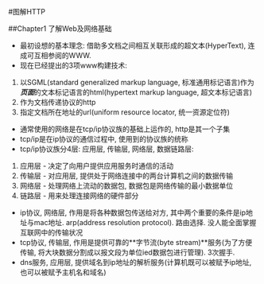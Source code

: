 #图解HTTP

##Chapter1 了解Web及网络基础

- 最初设想的基本理念: 借助多文档之间相互关联形成的超文本(HyperText), 连成可互相参阅的WWW.
- 现在已经提出的3项www构建技术:
 1. 以SGML(standard generalized markup language, 标准通用标记语言)作为***页面***的文本标记语言的html(hypertext markup language, 超文本标记语言)
 2. 作为文档传递协议的http
 3. 指定文档所在地址的url(uniform resource locator, 统一资源定位符)
- 通常使用的网络是在tcp/ip协议族的基础上运作的, http是其一个子集
- tcp/ip是在ip协议的通信过程中, 使用到的协议族的统称
- tcp/ip协议族分4层: 应用层, 传输层, 网络层, 数据链路层:
 1. 应用层 - 决定了向用户提供应用服务时通信的活动
 2. 传输层 - 对应用层, 提供处于网络连接中的两台计算机之间的数据传输
 3. 网络层 - 处理网络上流动的数据包, 数据包是网络传输的最小数据单位
 4. 链路层 - 用来处理连接网络的硬件部分
- ip协议, 网络层, 作用是将各种数据包传送给对方, 其中两个重要的条件是ip地址与mac地址. arp(address resolution protocol). 路由选择. 没人能全面掌握互联网中的传输状况
- tcp协议, 传输层, 作用是提供可靠的**字节流(byte stream)**服务(为了方便传输, 将大块数据分割成以报文段为单位ied数据包进行管理). 3次握手.
- dns服务, 应用层, 提供域名到ip地址的解析服务(计算机既可以被赋予ip地址, 也可以被赋予主机名和域名)

